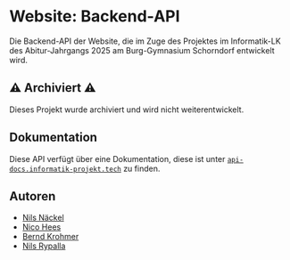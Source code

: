 # Website: Backend-API

Die Backend-API der Website, die im Zuge des Projektes im Informatik-LK des Abitur-Jahrgangs 2025 am Burg-Gymnasium Schorndorf entwickelt wird.

## ⚠️ Archiviert ⚠️

Dieses Projekt wurde archiviert und wird nicht weiterentwickelt.

## Dokumentation

Diese API verfügt über eine Dokumentation, diese ist unter [`api-docs.informatik-projekt.tech`](https://api-docs.informatik-projekt.tech) zu finden.

## Autoren

- [Nils Näckel](https://github.com/nils-nckl)
- [Nico Hees](https://github.com/omeganh)
- [Bernd Krohmer](https://github.com/BerndAbi)
- [Nils Rypalla](https://github.com/zPiste)